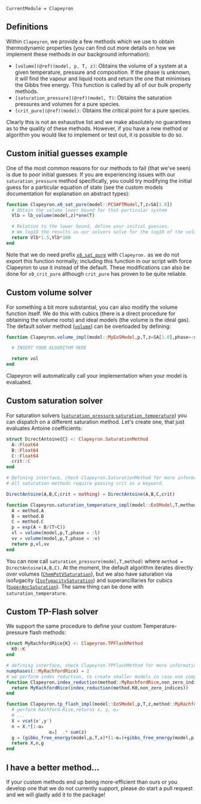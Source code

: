 ```@meta
CurrentModule = Clapeyron
```

## Definitions

Within `Clapeyron`, we provide a few methods which we use to obtain thermodynamic properties (you can find out more details on how we implement these methods in our background information):

- `[volume](@ref)(model, p, T, z)`: Obtains the volume of a system at a given temperature, pressure and composition.
  If the phase is unknown, it will find the vapour and liquid roots and return the one that minimises the Gibbs free energy.
  This function is called by all of our bulk property methods.
- `[saturation_pressure](@ref)(model, T)`: Obtains the saturation pressures and volumes for a pure species.
- `[crit_pure](@ref)(model)`: Obtains the critical point for a pure species.

Clearly this is not an exhaustive list and we make absolutely no guarantees as to the quality of these methods.
However, if you have a new method or algorithm you would like to implement or test out, it is possible to do so.

## Custom initial guesses example

One of the most common reasons for our methods to fail (that we've seen) is due to poor initial guesses.
If you are experiencing issues with our `saturation_pressure` method specifically, you could try modifying the initial guess for a particular equation of state (see the custom models documentation for explanation on abstract types):

```julia
function Clapeyron.x0_sat_pure(model::PCSAFTModel,T,z=SA[1.0])
  # Obtain the volume lower bound for that particular system
  Vlb = lb_volume(model,z)*one(T)

  # Relative to the lower bound, define your initial guesses.
  # We log10 the results as our solvers solve for the log10 of the volume.
  return Vlb*1.5,Vlb*100
end
```

Note that we do need prefix [`x0_sat_pure`](@ref) with `Clapeyron.` as we do not export this function normally; including this function in our script with force Clapeyron to use it instead of the default.
These modifications can also be done for `x0_crit_pure` although `crit_pure` has proven to be quite reliable.

## Custom volume solver

For something a bit more substantial, you can also modify the volume function itself.
We do this with cubics (there is a direct procedure for obtaining the volume roots) and ideal models (the volume is the ideal gas).
The default solver method ([`volume`](@ref)) can be overloaded by defining:

```julia
function Clapeyron.volume_impl(model::MyEoSModel,p,T,z=SA[1.0],phase=:unknown,threaded=false,vol0=nothing)

  # INSERT YOUR ALGORITHM HERE

  return vol
end
```

Clapeyron will automatically call your implementation when your model is evaluated.

## Custom saturation solver

For saturation solvers ([`saturation_pressure`](@ref),[`saturation_temperature`](@ref)) you can dispatch on a different saturation method.
Let's create one, that just evaluates Antoine coefficients:

```julia
struct DirectAntoine{C} <: Clapeyron.SaturationMethod
  A::Float64
  B::Float64
  C::Float64
  crit::C
end

# Defining interface, check Clapeyron.SaturationMethod for more information.
# All saturation methods require passing crit as a keyword.

DirectAntoine(A,B,C;crit = nothing) = DirectAntoine(A,B,C,crit)

function Clapeyron.saturation_temperature_impl(model::EoSModel,T,method::DirectAntoine)
  A = method.A
  B = method.B
  C = method.C
  p = exp(A + B/(T+C))
  vl = volume(model,p,T,phase = :l)
  vv = volume(model,p,T,phase = :v)
  return p,vl,vv
end
```

You can now call `saturation_pressure(model,T,method)` where `method = DirectAntoine(A,B,C)`.
At the moment, the default algorithm iterates directly over volumes ([`ChemPotVSaturation`](@ref)), but we also have saturation via isofugacity ([`IsofugacitySaturation`](@ref)) and superancillaries for cubics ([`SuperAncSaturation`](@ref)).
The same thing can be done with `saturation_temperature`.

## Custom TP-Flash solver

We support the same procedure to define your custom Temperature-pressure flash methods:

```julia
struct MyRachfordRice{K} <: Clapeyron.TPFlashMethod
  K0::K
end

# defining interface, check Clapeyron.TPFlashMethod for more information
numphases(::MyRachfordRice) = 2
# we perform index reduction, to create smaller models in case one component has zero composition.
function Clapeyron.index_reduction(method::MyRachfordRice,non_zero_indices)
  return MyRachfordRice(index_reduction(method.K0,non_zero_indices))
end

function Clapeyron.tp_flash_impl(model::EoSModel,p,T,z,method::MyRachfordRice)
  # perform Rachford-Rice,returns x, y, α₀
  # ...
  X = vcat(x',y')
  n = X.*[1-α₀
                α₀]  .* sum(z)
  g = (gibbs_free_energy(model,p,T,x)*(1-α₀)+gibbs_free_energy(model,p,T,y)*α₀)/R̄/T
  return X,n,g
end
```

## I have a better method...

If your custom methods end up being more-efficient than ours or you develop one that we do not currently support, please do start a pull request and we will gladly add it to the package!
